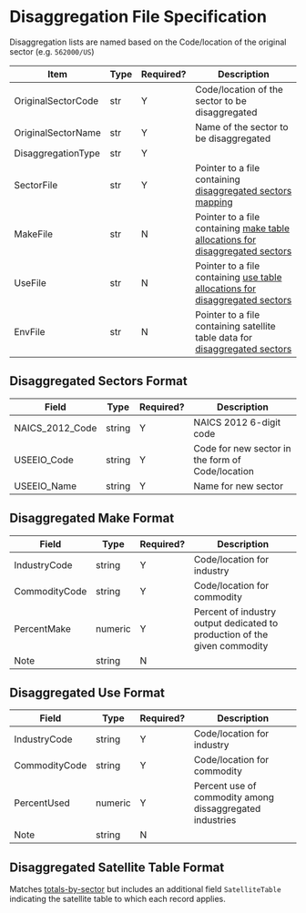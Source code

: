 # Disaggregation File Specification
Disaggregation lists are named based on the Code/location of the original sector (e.g. `562000/US`)

| Item | Type | Required? | Description |
| --- | --- | --- | --------- |
| OriginalSectorCode | str | Y | Code/location of the sector to be disaggregated |
| OriginalSectorName | str | Y | Name of the sector to be disaggregated |
| DisaggregationType | str | Y |  |
| SectorFile | str | Y | Pointer to a file containing [disaggregated sectors mapping](#disaggregated-sectors-format)  |
| MakeFile | str | N | Pointer to a file containing [make table allocations for disaggregated sectors](#disaggregated-make-format) |
| UseFile | str | N | Pointer to a file containing [use table allocations for disaggregated sectors](#disaggregated-use-format) |
| EnvFile | str | N | Pointer to a file containing satellite table data for [disaggregated sectors](#disaggregated-satellite-table-format) |


## Disaggregated Sectors Format
| Field | Type | Required? | Description |
| --- | --- | --- | ---
| NAICS_2012_Code | string | Y | NAICS 2012 6-digit code |
| USEEIO_Code | string | Y | Code for new sector in the form of Code/location |
| USEEIO_Name | string | Y | Name for new sector |

## Disaggregated Make Format
Field | Type | Required? | Description |
-- | -- | -- | -- |
IndustryCode | string | Y | Code/location for industry |
CommodityCode | string | Y | Code/location for commodity |
PercentMake | numeric | Y | Percent of industry output dedicated to production of the given commodity |
Note | string | N |  |

## Disaggregated Use Format
Field | Type | Required? | Description |
-- | -- | -- | -- |
IndustryCode | string | Y | Code/location for industry |
CommodityCode | string | Y | Code/location for commodity |
PercentUsed | numeric | Y | Percent use of commodity among dissaggregated industries |
Note | string | N | |

## Disaggregated Satellite Table Format
Matches [totals-by-sector](https://github.com/USEPA/useeior/tree/master/format_specs/model.md#Satellite-Tables) but includes an additional field `SatelliteTable` indicating the satellite table to which each record applies.
